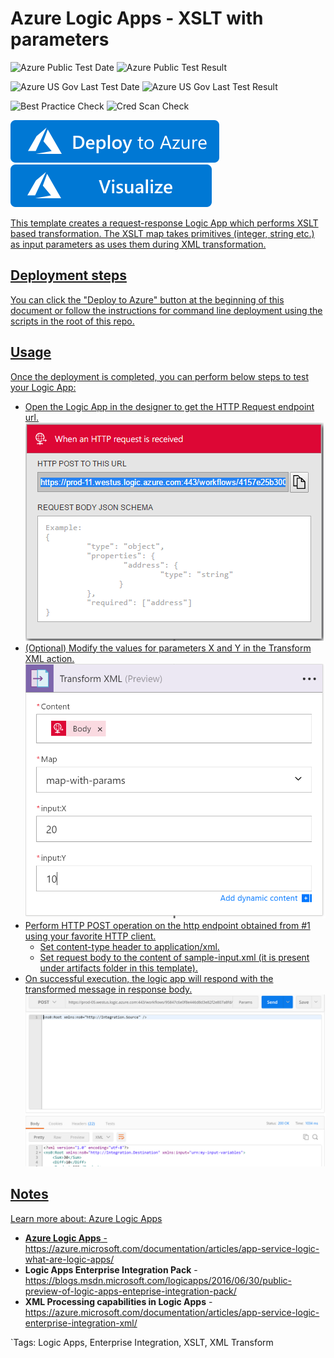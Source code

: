 # Azure Logic Apps - XSLT with parameters

![Azure Public Test Date](https://azurequickstartsservice.blob.core.windows.net/badges/201-logic-app-xslt-with-params/PublicLastTestDate.svg)
![Azure Public Test Result](https://azurequickstartsservice.blob.core.windows.net/badges/201-logic-app-xslt-with-params/PublicDeployment.svg)

![Azure US Gov Last Test Date](https://azurequickstartsservice.blob.core.windows.net/badges/201-logic-app-xslt-with-params/FairfaxLastTestDate.svg)
![Azure US Gov Last Test Result](https://azurequickstartsservice.blob.core.windows.net/badges/201-logic-app-xslt-with-params/FairfaxDeployment.svg)

![Best Practice Check](https://azurequickstartsservice.blob.core.windows.net/badges/201-logic-app-xslt-with-params/BestPracticeResult.svg)
![Cred Scan Check](https://azurequickstartsservice.blob.core.windows.net/badges/201-logic-app-xslt-with-params/CredScanResult.svg)

[![Deploy To Azure](https://raw.githubusercontent.com/Azure/azure-quickstart-templates/master/1-CONTRIBUTION-GUIDE/images/deploytoazure.svg?sanitize=true)](https://portal.azure.com/#create/Microsoft.Template/uri/https%3A%2F%2Fraw.githubusercontent.com%2FAzure%2Fazure-quickstart-templates%2Fmaster%2F201-logic-app-xslt-with-params%2Fazuredeploy.json)
[![Visualize](https://raw.githubusercontent.com/Azure/azure-quickstart-templates/master/1-CONTRIBUTION-GUIDE/images/visualizebutton.svg?sanitize=true)](http://armviz.io/#/?load=https%3A%2F%2Fraw.githubusercontent.com%2FAzure%2Fazure-quickstart-templates%2Fmaster%2F201-logic-app-xslt-with-params%2Fazuredeploy.json)

<a href="http://armviz.io/#/?load=https%3A%2F%2Fraw.githubusercontent.com%2FAzure%2Fazure-quickstart-templates%2Fmaster%2F201-logic-app-with-params%2Fazuredeploy.json" target="_blank">

This template creates a request-response Logic App which performs XSLT based
transformation. The XSLT map takes primitives (integer, string etc.) as input
parameters as uses them during XML transformation.

## Deployment steps

You can click the "Deploy to Azure" button at the beginning of this document or
follow the instructions for command line deployment using the scripts in the
root of this repo.

## Usage

Once the deployment is completed, you can perform below steps to test your Logic
App:

- Open the Logic App in the designer to get the HTTP Request endpoint url.
  ![Image of HTTP request trigger](https://raw.githubusercontent.com/Azure/azure-quickstart-templates/master/201-logic-app-xslt-with-params/images/http-request-trigger.png "HTTP request trigger")
- (Optional) Modify the values for parameters X and Y in the Transform XML
  action.
  ![Image of Transform XML action](https://raw.githubusercontent.com/Azure/azure-quickstart-templates/master/201-logic-app-xslt-with-params/images/transform-xml-action.png "Transform XML action")
- Perform HTTP POST operation on the http endpoint obtained from #1 using your
  favorite HTTP client.
  - Set content-type header to application/xml.
  - Set request body to the content of sample-input.xml (it is present under
    artifacts folder in this template).
- On successful execution, the logic app will respond with the transformed
  message in response body.
  ![Image of sample request-response](https://raw.githubusercontent.com/Azure/azure-quickstart-templates/master/201-logic-app-xslt-with-params/images/request-response.png "Sample request-response")

## Notes

Learn more about: Azure Logic Apps

- **Azure Logic Apps** -
  https://azure.microsoft.com/documentation/articles/app-service-logic-what-are-logic-apps/
- **Logic Apps Enterprise Integration Pack** -
  https://blogs.msdn.microsoft.com/logicapps/2016/06/30/public-preview-of-logic-apps-enteprise-integration-pack/
- **XML Processing capabilities in Logic Apps** -
  https://azure.microsoft.com/documentation/articles/app-service-logic-enterprise-integration-xml/

`Tags: Logic Apps, Enterprise Integration, XSLT, XML Transform
